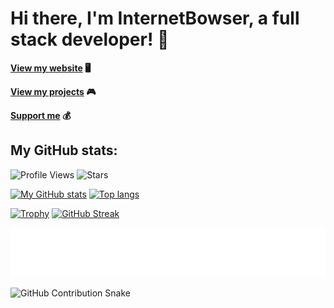 # Hi there, I'm InternetBowser, a full stack developer! 🚀

**[View my website](https://www.internetbowser.com) 🖥️**

**[View my projects](https://www.internetbowser.com/projects) 🎮**

**[Support me](https://www.buymeacoffee.com/InternetBowser) 💰**

<!-- Stats -->

## My GitHub stats:

![Profile Views](https://komarev.com/ghpvc/?username=InternetBowser670&label=Profile%20views&color=0e75b6&style=flat)
![Stars](https://img.shields.io/github/stars/InternetBowser670?label=Stars&style=social)

[![My GitHub stats](https://github-readme-stats.vercel.app/api?username=InternetBowser670&theme=transparent&showicons=true)](https://github.com/anuraghazra/github-readme-stats)
[![Top langs](https://github-readme-stats.vercel.app/api/top-langs/?username=InternetBowser670&layout=donut&theme=transparent&showicons=true)](https://github.com/anuraghazra/github-readme-stats)

[![Trophy](https://github-profile-trophy.vercel.app/?username=InternetBowser670&theme=darkhub&column=4&margin-w=10)](https://github.com/ryo-ma/github-profile-trophy)
[![GitHub Streak](https://streak-stats.demolab.com?user=InternetBowser670&theme=transparent&border_radius=5&exclude_days=Mon%2CTue%2CWed%2CThu)](https://git.io/streak-stats)

![GitHub Topics](./metrics.plugin.topics.icons.svg)


<picture>
  <source srcset="dist/github-contribution-grid-snake-dark.svg" media="(prefers-color-scheme: dark)">
  <source srcset="dist/github-contribution-grid-snake.svg" media="(prefers-color-scheme: light)">
  <img alt="GitHub Contribution Snake" src="dist/github-contribution-grid-snake.svg">
</picture
